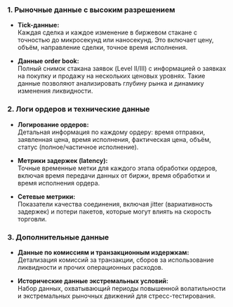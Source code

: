 ### 1. Рыночные данные с высоким разрешением

- **Tick-данные:**  
    Каждая сделка и каждое изменение в биржевом стакане с точностью до микросекунд или наносекунд. Это включает цену, объём, направление сделки, точное время исполнения.
    
- **Данные order book:**  
    Полный снимок стакана заявок (Level II/III) с информацией о заявках на покупку и продажу на нескольких ценовых уровнях. Такие данные позволяют анализировать глубину рынка и динамику изменения ликвидности.
    

### 2. Логи ордеров и технические данные

- **Логирование ордеров:**  
    Детальная информация по каждому ордеру: время отправки, заявленная цена, время исполнения, фактическая цена, объём, статус (полное/частичное исполнение).
    
- **Метрики задержек (latency):**  
    Точные временные метки для каждого этапа обработки ордеров, включая время передачи данных от биржи, время обработки и время исполнения ордера.
    
- **Сетевые метрики:**  
    Показатели качества соединения, включая jitter (вариативность задержек) и потери пакетов, которые могут влиять на скорость торговли.
    

### 3. Дополнительные данные

- **Данные по комиссиям и транзакционным издержкам:**  
    Детализация комиссий за транзакции, сборов за использование ликвидности и прочих операционных расходов.
    
- **Исторические данные экстремальных условий:**  
    Набор данных, охватывающий периоды повышенной волатильности и экстремальных рыночных движений для стресс-тестирования.
